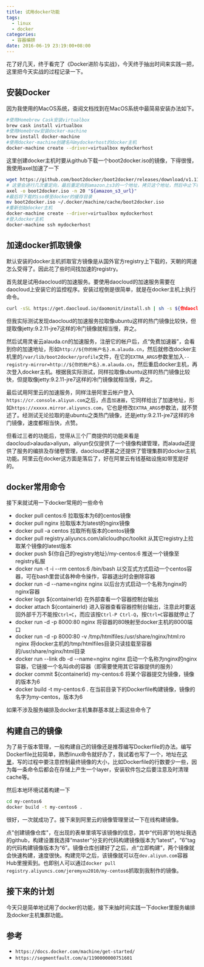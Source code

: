 ```yaml
---
title: 试用docker功能
tags:
  - linux
  - docker
categories:
  - 容器编排
date: 2016-06-19 23:19:00+08:00
---
```

花了好几天，终于看完了《Docker进阶与实战》，今天终于抽出时间来实践一把，这里把今天实战的过程记录一下。

## 安装Docker

因为我使用的MacOS系统，查阅文档找到在MacOS系统中最简易安装办法如下。

```bash
#使用Homebrew Cask安装virtualbox
brew cask install virtualbox
#使用Homebrew安装docker-machine
brew install docker-machine
#使用docker-machine创建名叫mydockerhost的docker主机
docker-machine create --driver=virtualbox mydockerhost
```

这里创建docker主机时要从github下载一个boot2docker.iso的镜像，下得很慢，我使用axel加速了一下

```bash
wget https://github.com/boot2docker/boot2docker/releases/download/v1.11.2/boot2docker.iso
# 这里会进行几次重定向，最后重定向到amazon上s3的一个地址，拷贝这个地址，然后中止下载，然后用axel来多线程下载
axel -o boot2docker.iso -n 20 "${amazon_s3_url}"
#最后将下载的iso移至docker的缓存目录
mv boot2docker.iso ~/.docker/machine/cache/boot2docker.iso
#重新创始docker主机
docker-machine create --driver=virtualbox mydockerhost
#登入docker主机
docker-machine ssh mydockerhost
```

## 加速docker抓取镜像

默认安装的docker主机抓取官方镜像是从国外官方registry上下载的，天朝的网速怎么受得了。因此花了些时间找加速的registry。

首先就是试用daocloud的加速服务。要使用daocloud的加速服务需要在daocloud上安装它的监控程序。安装过程倒是很简单，就是在docker主机上执行命令。

```bash
curl -sSL https://get.daocloud.io/daomonit/install.sh | sh -s ${你daocloud用户所对应的一长串字符}
```

但我实际测试发现daocloud的加速服务拉取像ubuntu这样的热门镜像比较快，但提取像jetty:9.2.11-jre7这样的冷门镜像就相当慢，弃之。

然后试用灵雀云alauda.cn的加速服务，注册它的帐户后，点“免费加速器”，会看到你的加速地址，形如`http://${你的帐户名}.m.alauda.cn`，然后就修改docker主机里的`/var/lib/boot2docker/profile`文件，在它的`EXTRA_ARGS`参数里加入`--registry-mirror=http://${你的帐户名}.m.alauda.cn`，然后重启docker主机，再次登入docker主机。根据我实际测试，同样拉取像ubuntu这样的热门镜像比较快，但提取像jetty:9.2.11-jre7这样的冷门镜像就相当慢，弃之。

最后试用阿里云的加速服务，同样注册阿里云帐户登入`https://cr.console.aliyun.com`之后，点击`加速器`，它同样给出了加速地址，形如`https://xxxxx.mirror.aliyuncs.com`，它也是修改`EXTRA_ARGS`参数法，就不赘述了。经测试无论拉取的是ubuntu之类热门镜像，还是jetty:9.2.11-jre7这样的冷门镜像，速度都相当快，点赞。

但看过三者的功能后，觉得从三个厂商提供的功能来看是daocloud>alauda>aliyun，aliyun仅仅提供了一个镜像构建管理，而alauda还提供了服务的编排及存储卷管理，daocloud更甚之还提供了管理集群的docker主机功能。阿里云在docker这方面是落后了，好在阿里云有钱基础设施如带宽是好的。

## docker常用命令

接下来就试用一下docker常用的一些命令

* docker pull centos:6 拉取版本为6的centos镜像
* docker pull nginx 拉取版本为latest的nginx镜像
* docker pull -a centos 拉取所有版本的centos镜像
* docker pull registry.aliyuncs.com/alicloudhpc/toolkit 从其它registry上拉取某个镜像的latest版本
* docker push ${你自己的registry地址}/my-centos:6 推送一个镜像至registry私服
* docker run -t -i --rm centos:6 /bin/bash  以交互式方式启动一个centos容器，可在bash里尝试各种命令操作，容器退出时会删除容器
* docker run -d --name=nginx nginx 以后台方式启动一个名称为nginx的nginx容器
* docker logs ${containerId} 在外部查看一个容器控制台输出
* docker attach ${containerId} 进入容器查看容器控制台输出，注意此时要返回外部千万不能按`Ctrl+C`，而应该按`Ctrl-P Ctrl-Q`，按`Ctrl+C`容器就停止了
* docker run -d -p 8000:80 nginx 将容器的80映射至docker主机的8000端口
* docker run -d -p 8000:80 -v /tmp/htmlfiles:/usr/share/nginx/html:ro nginx 将docker主机的/tmp/htmlfiles目录只读挂载至容器的/usr/share/nginx/html目录
* docker run --link db -d --name=nginx nginx 启动一个名称为nginx的nginx容器，它链接一个名叫db的容器（即需要使用其它容器提供的服务）
* docker commit ${containerId} my-centos:6 将某个容器提交为镜像，镜像的版本为6
* docker build -t my-centos:6 . 在当前目录下的Dockerfile构建镜像，镜像的名字为my-centos，版本为6

如果不涉及服务编排及docker主机集群基本就上面这些命令了

## 构建自己的镜像

为了易于版本管理，一般构建自己的镜像还是推荐编写Dockerfile的办法。编写Dockerfile比较简单，熟悉linux命令就好办了，我试着也写了一个，地址在[这里](https://github.com/jeremyxu2010/my-centos6)，写的过程中要注意控制最终镜像的大小，比如Dockerfile的行数要少一些，因为每一条命令后都会在存储上产生一个layer，安装软件包之后要注意及时清理cache等。

然后本地环境试着构建一下

```bash
cd my-centos6
docker build -t my-centos6 .
```

很好，一次就成功了。接下来到阿里云的镜像管理里试一下在线构建镜像。

点"创建镜像仓库"，在出现的表单里填写该镜像的信息，其中“代码源”的地址我选的github，构建设置我选择“master”分支的代码构建镜像版本为“latest”，“6”tag的代码构建镜像版本为“6”。镜像仓库创建好了之后，点“立即构建”，两个镜像就会快速构建，速度很快。构建完毕之后，该镜像就可以在`dev.aliyun.com`容器Hub里搜索到。也即别人可以通过`docker pull registry.aliyuncs.com/jeremyxu2010/my-centos6`抓取到我制作的镜像。

## 接下来的计划

今天只是简单地试用了docker的功能，接下来抽时间实践一下docker里服务编排及docker主机集群功能。

## 参考

* `https://docs.docker.com/machine/get-started/`
* `https://segmentfault.com/a/1190000000751601`


